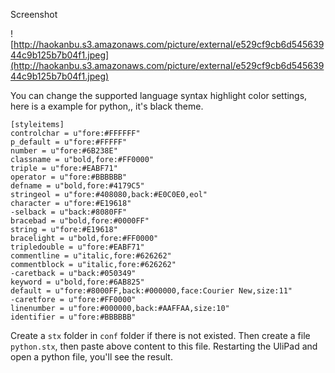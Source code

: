 Screenshot

![http://haokanbu.s3.amazonaws.com/picture/external/e529cf9cb6d54563944c9b125b7b04f1.jpeg](http://haokanbu.s3.amazonaws.com/picture/external/e529cf9cb6d54563944c9b125b7b04f1.jpeg)

You can change the supported language syntax highlight color settings, here is a example for python,, it's black theme.

```
[styleitems]
controlchar = u"fore:#FFFFFF"
p_default = u"fore:#FFFFF"
number = u"fore:#6B238E"
classname = u"bold,fore:#FF0000"
triple = u"fore:#EABF71"
operator = u"fore:#BBBBBB"
defname = u"bold,fore:#4179C5"
stringeol = u"fore:#408080,back:#E0C0E0,eol"
character = u"fore:#E19618"
-selback = u"back:#8080FF"
bracebad = u"bold,fore:#0000FF"
string = u"fore:#E19618"
bracelight = u"bold,fore:#FF0000"
tripledouble = u"fore:#EABF71"
commentline = u"italic,fore:#626262"
commentblock = u"italic,fore:#626262"
-caretback = u"back:#050349"
keyword = u"bold,fore:#6AB825"
default = u"fore:#8000FF,back:#000000,face:Courier New,size:11"
-caretfore = u"fore:#FF0000"
linenumber = u"fore:#000000,back:#AAFFAA,size:10"
identifier = u"fore:#BBBBBB"
```

Create a `stx` folder in `conf` folder if there is not existed. Then create a file `python.stx`, then paste above content to this file. Restarting the UliPad and open a python file, you'll see the result.